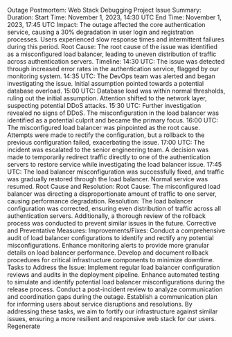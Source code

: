 Outage Postmortem: Web Stack Debugging Project
Issue Summary:
Duration:
Start Time: November 1, 2023, 14:30 UTC
End Time: November 1, 2023, 17:45 UTC
Impact:
The outage affected the core authentication service, causing a 30% degradation in user login and registration processes. Users experienced slow response times and intermittent failures during this period.
Root Cause:
The root cause of the issue was identified as a misconfigured load balancer, leading to uneven distribution of traffic across authentication servers.
Timeline:
14:30 UTC:
The issue was detected through increased error rates in the authentication service, flagged by our monitoring system.
14:35 UTC:
The DevOps team was alerted and began investigating the issue. Initial assumption pointed towards a potential database overload.
15:00 UTC:
Database load was within normal thresholds, ruling out the initial assumption. Attention shifted to the network layer, suspecting potential DDoS attacks.
15:30 UTC:
Further investigation revealed no signs of DDoS. The misconfiguration in the load balancer was identified as a potential culprit and became the primary focus.
16:00 UTC:
The misconfigured load balancer was pinpointed as the root cause. Attempts were made to rectify the configuration, but a rollback to the previous configuration failed, exacerbating the issue.
17:00 UTC:
The incident was escalated to the senior engineering team. A decision was made to temporarily redirect traffic directly to one of the authentication servers to restore service while investigating the load balancer issue.
17:45 UTC:
The load balancer misconfiguration was successfully fixed, and traffic was gradually restored through the load balancer. Normal service was resumed.
Root Cause and Resolution:
Root Cause:
The misconfigured load balancer was directing a disproportionate amount of traffic to one server, causing performance degradation.
Resolution:
The load balancer configuration was corrected, ensuring even distribution of traffic across all authentication servers. Additionally, a thorough review of the rollback process was conducted to prevent similar issues in the future.
Corrective and Preventative Measures:
Improvements/Fixes:
Conduct a comprehensive audit of load balancer configurations to identify and rectify any potential misconfigurations.
Enhance monitoring alerts to provide more granular details on load balancer performance.
Develop and document rollback procedures for critical infrastructure components to minimize downtime.
Tasks to Address the Issue:
Implement regular load balancer configuration reviews and audits in the deployment pipeline.
Enhance automated testing to simulate and identify potential load balancer misconfigurations during the release process.
Conduct a post-incident review to analyze communication and coordination gaps during the outage.
Establish a communication plan for informing users about service disruptions and resolutions.
By addressing these tasks, we aim to fortify our infrastructure against similar issues, ensuring a more resilient and responsive web stack for our users.
Regenerate

